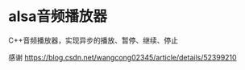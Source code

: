 # alsa音频播放器

C++音频播放器，实现异步的播放、暂停、继续、停止

感谢 https://blog.csdn.net/wangcong02345/article/details/52399210